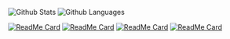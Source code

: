 ![Github Stats](https://github-readme-stats.vercel.app/api/?username=ReubenMathew&show_icons=true&title_color=111&icon_color=111&text_color=888&bg_color=fff)
![Github Languages](https://github-readme-stats.vercel.app/api/top-langs/?username=ReubenMathew&hide=Jupyter%20Notebook,html&title_color=111)

[![ReadMe Card](https://github-readme-stats.vercel.app/api/pin/?username=ReubenMathew&repo=MERKware&title_color=111&icon_color=111&text_color=888&bg_color=fff)](https://github.com/ReubenMathew/MERKware)
[![ReadMe Card](https://github-readme-stats.vercel.app/api/pin/?username=ReubenMathew&repo=pingo&title_color=111&icon_color=111&text_color=888&bg_color=fff)](https://github.com/ReubenMathew/pingo)
[![ReadMe Card](https://github-readme-stats.vercel.app/api/pin/?username=ReubenMathew&repo=FPGA-Encryption&title_color=111&icon_color=111&text_color=888&bg_color=fff)](https://github.com/ReubenMathew/FPGA-Encryption)
[![ReadMe Card](https://github-readme-stats.vercel.app/api/pin/?username=ReubenMathew&repo=DocScanner&title_color=111&icon_color=111&text_color=888&bg_color=fff)](https://github.com/ReubenMathew/DocScanner)

